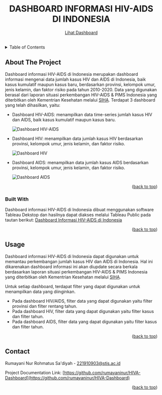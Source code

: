 <div id="top"></div>

<!-- TITLE -->
<br />
<div align="center">

  <h1 align="center">DASHBOARD INFORMASI HIV-AIDS DI INDONESIA</h2>

  <p align="center">
    <a href="https://public.tableau.com/app/profile/rumayani.nur/viz/HIV-AIDSdiIndonesia/HIV-AIDS">Lihat Dashboard</a>
    
  </p>
</div>
<br/>


<!-- TABLE OF CONTENTS -->
<details>
  <summary>Table of Contents</summary>
  <ol>
    <li>
      <a href="#about-the-project">About The Project</a>
      <ul>
        <li><a href="#built-with">Built With</a></li>
      </ul>
    </li>
    <li><a href="#usage">Usage</a></li>
    <li><a href="#contact">Contact</a></li>
  </ol>
</details>



<!-- ABOUT THE PROJECT -->
## About The Project

Dashboard informasi HIV-AIDS di Indonesia merupakan dashboard informasi mengenai data jumlah kasus HIV dan AIDS di Indonesia, baik kasus kumulatif maupun kasus baru, berdasarkan provinsi, kelompok umur, jenis kelamin, dan faktor risiko pada tahun 2010-2020. Data yang digunakan berasal dari laporan situasi perkembangan HIV-AIDS & PIMS Indonesia yang diterbitkan oleh Kementrian Kesehatan melalui [SIHA](https://siha.kemkes.go.id/login_index.php). Terdapat 3 dashboard yang telah dihasilkan, yaitu:
* Dashboard HIV-AIDS: menampilkan data time-series jumlah kasus HIV dan AIDS, baik kasus kumulatif maupun kasus baru.

  ![Dashboard HIV-AIDS](https://user-images.githubusercontent.com/89365943/174691765-2c03ab05-f95b-4a43-b77c-38dbece4514c.PNG)

* Dashboard HIV: menampilkan data jumlah kasus HIV berdasarkan provinsi, kelompok umur, jenis kelamin, dan faktor risiko.

  ![Dashboard HIV](https://user-images.githubusercontent.com/89365943/174691967-975b58da-08ef-4c64-8586-e885785d5c39.PNG)

* Dashboard AIDS: menampilkan data jumlah kasus AIDS berdasarkan provinsi, kelompok umur, jenis kelamin, dan faktor risiko.

  ![Dashboard AIDS](https://user-images.githubusercontent.com/89365943/174691981-58beeec2-c8ad-46f4-9d9e-a4aba51d062f.PNG)


<p align="right">(<a href="#top">back to top</a>)</p>



### Built With

Dashboard informasi HIV-AIDS di Indonesia dibuat menggunakan software Tableau Dekstop dan hasilnya dapat diakses melalui Tableau Public pada tautan berikut: [Dashboard Informasi HIV-AIDS di Indonesia](https://public.tableau.com/app/profile/rumayani.nur/viz/HIV-AIDSdiIndonesia/HIV-AIDS)

<p align="right">(<a href="#top">back to top</a>)</p>



<!-- USAGE -->
## Usage

Dashboard informasi HIV-AIDS di Indonesia dapat digunakan untuk memantau perkembangan jumlah kasus HIV dan AIDS di Indonesia. Hal ini dikarenakan dashboard informasi ini akan diupdate secara berkala berdasarkan laporan situasi perkembangan HIV-AIDS & PIMS Indonesia yang diterbitkan oleh Kementrian Kesehatan melalui [SIHA](https://siha.kemkes.go.id/login_index.php).

Untuk setiap dashboard, terdapat filter yang dapat digunakan untuk menampilkan data yang diinginkan.
* Pada dashboard HIV/AIDS, filter data yang dapat digunakan yaitu filter provinsi dan filter rentang tahun.
* Pada dashboard HIV, filter data yang dapat digunakan yaitu filter kasus dan filter tahun.
* Pada dashboard AIDS, filter data yang dapat digunakan yaitu filter kasus dan filter tahun.

<p align="right">(<a href="#top">back to top</a>)</p>



<!-- CONTACT -->
## Contact

Rumayani Nur Rohmatus Sa'diyah - 221910903@stis.ac.id

Project Documentation Link: [https://github.com/rumayaninur/HIVA-Dashboard](https://github.com/rumayaninur/HIVA-Dashboard)

<p align="right">(<a href="#top">back to top</a>)</p>

